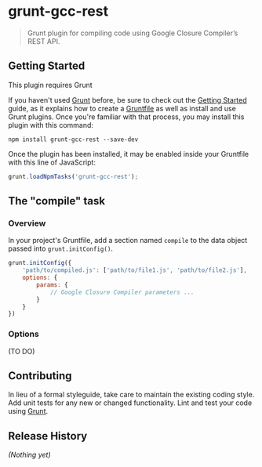 # grunt-gcc-rest

> Grunt plugin for compiling code using Google Closure Compiler’s REST API.

## Getting Started
This plugin requires Grunt

If you haven't used [Grunt](http://gruntjs.com/) before, be sure to check out the [Getting Started](http://gruntjs.com/getting-started) guide, as it explains how to create a [Gruntfile](http://gruntjs.com/sample-gruntfile) as well as install and use Grunt plugins. Once you're familiar with that process, you may install this plugin with this command:

```shell
npm install grunt-gcc-rest --save-dev
```

Once the plugin has been installed, it may be enabled inside your Gruntfile with this line of JavaScript:

```js
grunt.loadNpmTasks('grunt-gcc-rest');
```

## The "compile" task

### Overview
In your project's Gruntfile, add a section named `compile` to the data object passed into `grunt.initConfig()`.

```js
grunt.initConfig({
    'path/to/compiled.js': ['path/to/file1.js', 'path/to/file2.js'],
    options: {
        params: {
            // Google Closure Compiler parameters ...
        }
    }
})
```

### Options
(TO DO)

## Contributing
In lieu of a formal styleguide, take care to maintain the existing coding style. Add unit tests for any new or changed functionality. Lint and test your code using [Grunt](http://gruntjs.com/).

## Release History
_(Nothing yet)_
